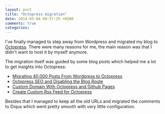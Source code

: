 ```yaml
---
layout: post
title: "Octopress migration"
date: 2014-05-04 09:57:25 +0200
comments: true
categories:
---
```


I've finally managed to step away from Wordpress and migrated my blog to [Octopress](http://octopress.org/). There were many reasons for me, the main reason was that I didn't want to host it by myself anymore.

The migration itself was guided by some blog posts which helped me a lot to get insights into Octopress:

* [Migrating 40,000 Posts From Wordpress to Octopress](http://zhen.org/blog/migrating-40000-posts-from-wordpress-to-octopress/)
* [Octopress SEO and Disabling the Blog Route](http://learnaholic.me/2012/10/15/octopress-seo-and-disabling-the-blog-route/)
* [Custom Domain With Octopress and Github Pages](http://robdodson.me/blog/2012/04/30/custom-domain-with-octopress-and-github-pages/)
* [Create Custom Rss Feed for Octopress](http://luosky.com/2012/07/24/create-custom-rss-feed-for-octopress/)

Besides that I managed to keep all the old URLs and migrated the comments to Diqus which went pretty smooth with very little configuration.

